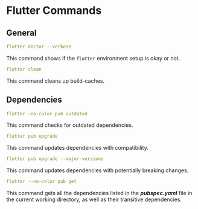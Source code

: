 # Flutter Commands

## **General**

```yaml
flutter doctor --verbose
```

This command shows if the `flutter` environment setup is okay or not.

```yaml
flutter clean
```

This command cleans up build-caches.

## **Dependencies**

```yaml
flutter —no-color pub outdated
```

This command checks for outdated dependencies.

```yaml
flutter pub upgrade
```

This command updates dependencies with compatibility.

```yaml
flutter pub upgrade --major-versions
```

This command updates dependencies with potentially breaking changes.

```yaml
flutter --no-color pub get
```

This command gets all the dependencies listed in the **_pubspec.yaml_** file in the current working directory, as well as their transitive dependencies.
